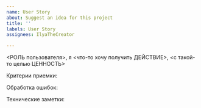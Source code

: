 ```yaml
---
name: User Story
about: Suggest an idea for this project
title: ''
labels: User Story
assignees: IlyaTheCreator

---
```


<РОЛЬ пользователя>, я <что-то хочу получить ДЕЙСТВИЕ>, <с такой-то целью ЦЕННОСТЬ>

Критерии приемки:

Обработка ошибок:

Технические заметки:
